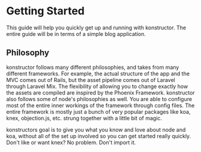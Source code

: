 # Getting Started
This guide will help you quickly get up and running with konstructor. The entire guide will be in terms of a simple blog application.

## Philosophy

konstructor follows many different philosophies, and takes from many different frameworks. For example, the actual structure of the app and the MVC comes out of Rails, but the asset pipeline comes out of Laravel through Laravel Mix. The flexibility of allowing you to change exactly how the assets are compiled are inspired by the Phoenix Framework. konstructor also follows some of node's philosophies as well. You are able to configure most of the entire inner workings of the framework through config files. The entire framework is mostly just a bunch of very popular packages like koa, knex, objection.js, etc. strung together with a little bit of magic.

konstructors goal is to give you what you know and love about node and koa, without all of the set up involved so you can get started really quickly. Don't like or want knex? No problem. Don't import it.
